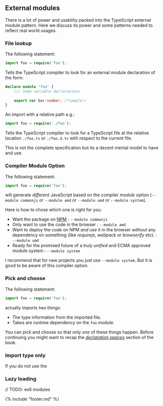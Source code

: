 ## External modules
There is a lot of power and usability packed into the TypeScript external module pattern. Here we discuss its power and some patterns needed to reflect real world usages.

### File lookup
The following statement: 

```ts
import foo = require('foo');
```

Tells the TypeScript compiler to look for an external module declaration of the form: 

```ts
declare module "foo" {
    /// Some variable declarations
    
    export var bar:number; /*sample*/
}
``` 
An import with a relative path e.g.: 

```ts
import foo = require('./foo');
```
Tells the TypeScript compiler to look for a TypeScript file at the relative location `./foo.ts` or `./foo.d.ts` with respect to the current file.

This is not the complete specification but its a decent mental model to have and use.

### Compiler Module Option
The following statement:

```ts
import foo = require('foo');
```

will generate *different* JavaScript based on the compiler *module* option (`--module commonjs` or `--module amd` or `--module umd` or `--module system`).

Here is how to chose which one is right for you: 

* Want the package on [NPM](http://npmjs.com) : `--module commonjs`
* Only want to use the code in the browser : `--module amd`
* Want to deploy the code on NPM *and* use it in the browser *without* any dependency on something (like *requirejs*, *webpack* or *browserify* etc). : `--module umd`
* Ready for the promised future of a *truly unified* and ECMA approved module system : `--module system`

I recommend that for new projects you just use `--module system`. But it is good to be aware of this compiler option.

### Pick and choose 
The following statement:

```ts
import foo = require('foo');
```

actually imports *two* things: 
* The type information from the imported file.
* Takes are runtime dependency on the `foo` module.

You can pick and choose so that only *one* of these things happen. Before continuing you might want to recap the [*declaration spaces*](../project/declarationspaces.md) section of the book.

### Import type only

If you do not use the 

### Lazy loading


// TODO: es6 modules

{% include "footer.md" %}